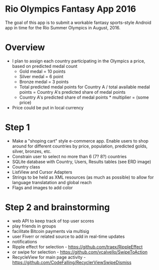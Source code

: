 # Rio Olympics Fantasy App 2016

The goal of this app is to submit a workable fantasy sports-style Android app in time for the Rio Summer Olympics in August, 2016. 

# Overview

* I plan to assign each country participating in the Olympics a price, based on predicted medal count
  * Gold medal = 10 points
  * Silver medal = 6 point
  * Bronze medal = 3 points
  * Total predicted medal points for Country A / total available medal points = Country A's predicted share of medal points
  * Country A's predicted share of medal points * multiplier = (some price)
* Price could be put in local currency

# Step 1

* Make a "shoping cart" style e-commerce app. Enable users to shop around for different countries by price, population, predicted golds, silver, bronzes, etc.
* Constrain user to select no more than 6 (7? 8?) countries
* SQLite database with Country, Users, Results tables (see ERD image)
* Country class
* ListView and Cursor Adapters
* Strings to be held as XML resources (as much as possible) to allow for language translatation and global reach
* Flags and images to add color

# Step 2 and brainstorming

* web API to keep track of top user scores
* play friends in groups
* facilitate Bitcoin payments via multisig
* user Fiverr or related source to add in real-time updates
* notifications
* Ripple effect for selection -  https://github.com/traex/RippleEffect
* or swipe for selection - https://github.com/vcalvello/SwipeToAction
* RecycleView for main page activity - https://github.com/CodeFalling/RecyclerViewSwipeDismiss

